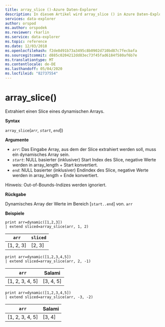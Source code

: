 ```yaml
---
title: array_slice ()-Azure Daten-Explorer
description: In diesem Artikel wird array_slice () in Azure Daten-Explorer beschrieben.
services: data-explorer
author: orspod
ms.author: orspodek
ms.reviewer: rkarlin
ms.service: data-explorer
ms.topic: reference
ms.date: 12/03/2018
ms.openlocfilehash: f2de8d91b73a3495c8b0902d710bd87c7fecbafa
ms.sourcegitcommit: d885c0204212dd83ec73f45fad6184f580af6b7e
ms.translationtype: MT
ms.contentlocale: de-DE
ms.lasthandoff: 05/04/2020
ms.locfileid: "82737554"
---
```

# <a name="array_slice"></a>array_slice()

Extrahiert einen Slice eines dynamischen Arrays.

**Syntax**

`array_slice`(*`arr`*, *`start`*, *`end`*])

**Argumente**

* *`arr`*: Das Eingabe Array, aus dem der Slice extrahiert werden soll, muss ein dynamisches Array sein.
* *`start`*: NULL basierter (inklusiver) Start Index des Slice, negative Werte werden in array_length + Start konvertiert.
* *`end`*: NULL basierter (inklusiver) Endindex des Slice, negative Werte werden in array_length + Ende konvertiert.

Hinweis: Out-of-Bounds-Indizes werden ignoriert.

**Rückgabe**

Dynamisches Array der Werte im Bereich [`start..end`] von. `arr`

**Beispiele**


```kusto
print arr=dynamic([1,2,3]) 
| extend sliced=array_slice(arr, 1, 2)
```
|`arr`|`sliced`|
|---|---|
|[1, 2, 3]|[2, 3]|


```kusto
print arr=dynamic([1,2,3,4,5]) 
| extend sliced=array_slice(arr, 2, -1)
```
|`arr`|Salami|
|---|---|
|[1, 2, 3, 4, 5]|[3, 4, 5]|


```kusto
print arr=dynamic([1,2,3,4,5]) 
| extend sliced=array_slice(arr, -3, -2)
```
|`arr`|Salami|
|---|---|
|[1, 2, 3, 4, 5]|[3, 4]|
